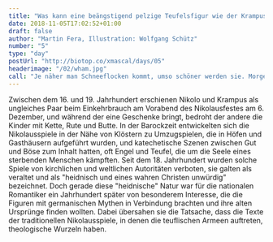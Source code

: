 ```yaml
---
title: "Was kann eine beängstigend pelzige Teufelsfigur wie der Krampus mit Romantik zu tun haben?"
date: 2018-11-05T17:02:52+01:00
draft: false
author: "Martin Fera, Illustration: Wolfgang Schütz"
number: "5"
type: "day"
postUrl: "http://biotop.co/xmascal/days/05"
headerimage: "/02/wham.jpg"
call: "Je näher man Schneeflocken kommt, umso schöner werden sie. Morgen gibt es mehr wissenschaftlichen Einblick zum Thema Schnee"
---
```

Zwischen dem 16. und 19. Jahrhundert erschienen Nikolo und Krampus als ungleiches Paar beim Einkehrbrauch am Vorabend des Nikolausfestes am 6. Dezember, und während der eine Geschenke bringt, bedroht der andere die Kinder mit Kette, Rute und Butte. In der Barockzeit entwickelten sich die Nikolausspiele in der Nähe von Klöstern zu Umzugspielen, die in Höfen und Gasthäusern aufgeführt wurden, und katechetische Szenen zwischen Gut und Böse zum Inhalt hatten, oft Engel und Teufel, die um die Seele eines sterbenden Menschen kämpften.
Seit dem 18. Jahrhundert wurden solche Spiele von kirchlichen und weltlichen Autoritäten verboten, sie galten als veraltet und als "heidnisch und eines wahren Christen unwürdig" bezeichnet. Doch gerade diese "heidnische" Natur war für die nationalen Romantiker ein Jahrhundert später von besonderem Interesse, die die Figuren mit germanischen Mythen in Verbindung brachten und ihre alten Ursprünge finden wollten. Dabei übersahen sie die Tatsache, dass die Texte der traditionellen Nikolausspiele, in denen die teuflischen Armeen auftreten, theologische Wurzeln haben.
